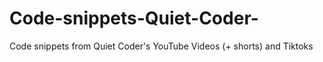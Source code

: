 # Code-snippets-Quiet-Coder-
Code snippets from Quiet Coder's YouTube Videos (+ shorts) and Tiktoks
